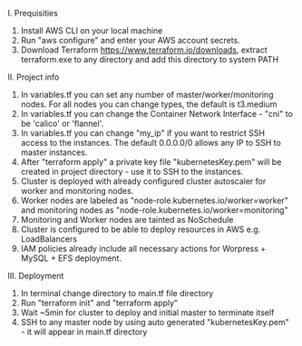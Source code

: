 I. Prequisities
1. Install AWS CLI on your local machine
2. Run "aws configure" and enter your AWS account secrets.
3. Download Terraform https://www.terraform.io/downloads, extract terraform.exe to any directory and add this directory to system PATH

II. Project info
1. In variables.tf you can set any number of master/worker/monitoring nodes. For all nodes you can change types, the default is t3.medium
2. In variables.tf you can change the Container Network Interface - "cni" to be 'calico' or 'flannel'.
3. In variables.tf you can change "my_ip" if you want to restrict SSH access to the instances. The default 0.0.0.0/0 allows any IP to SSH to master instances.
4. After "terraform apply" a private key file "kubernetesKey.pem" will be created in project directory - use it to SSH to the instances.
5. Cluster is deployed with already configured cluster autoscaler for worker and monitoring nodes.
6. Worker nodes are labeled as "node-role.kubernetes.io/worker=worker" and monitoring nodes as "node-role.kubernetes.io/worker=monitoring"
7. Monitoring and Worker nodes are tainted as NoSchedule
8. Cluster is configured to be able to deploy resources in AWS e.g. LoadBalancers
9. IAM policies already include all necessary actions for Worpress + MySQL + EFS deployment.

III. Deployment
1. In terminal change directory to main.tf file directory
2. Run "terraform init" and "terraform apply"
3. Wait ~5min for cluster to deploy and initial master to terminate itself
4. SSH to any master node by using auto generated "kubernetesKey.pem" - it will appear in main.tf directory
